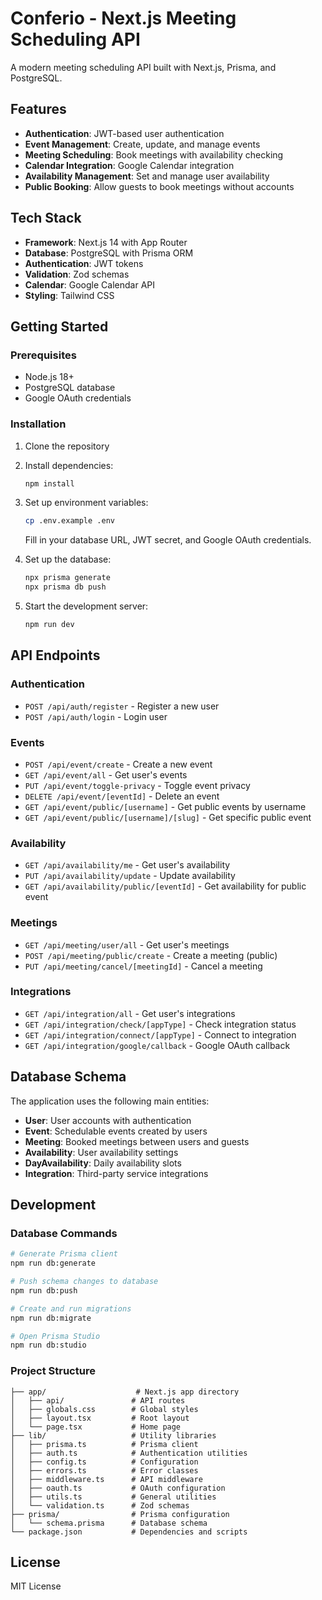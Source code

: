 # Conferio - Next.js Meeting Scheduling API

A modern meeting scheduling API built with Next.js, Prisma, and PostgreSQL.

## Features

- **Authentication**: JWT-based user authentication
- **Event Management**: Create, update, and manage events
- **Meeting Scheduling**: Book meetings with availability checking
- **Calendar Integration**: Google Calendar integration
- **Availability Management**: Set and manage user availability
- **Public Booking**: Allow guests to book meetings without accounts

## Tech Stack

- **Framework**: Next.js 14 with App Router
- **Database**: PostgreSQL with Prisma ORM
- **Authentication**: JWT tokens
- **Validation**: Zod schemas
- **Calendar**: Google Calendar API
- **Styling**: Tailwind CSS

## Getting Started

### Prerequisites

- Node.js 18+ 
- PostgreSQL database
- Google OAuth credentials

### Installation

1. Clone the repository
2. Install dependencies:
   ```bash
   npm install
   ```

3. Set up environment variables:
   ```bash
   cp .env.example .env
   ```
   Fill in your database URL, JWT secret, and Google OAuth credentials.

4. Set up the database:
   ```bash
   npx prisma generate
   npx prisma db push
   ```

5. Start the development server:
   ```bash
   npm run dev
   ```

## API Endpoints

### Authentication
- `POST /api/auth/register` - Register a new user
- `POST /api/auth/login` - Login user

### Events
- `POST /api/event/create` - Create a new event
- `GET /api/event/all` - Get user's events
- `PUT /api/event/toggle-privacy` - Toggle event privacy
- `DELETE /api/event/[eventId]` - Delete an event
- `GET /api/event/public/[username]` - Get public events by username
- `GET /api/event/public/[username]/[slug]` - Get specific public event

### Availability
- `GET /api/availability/me` - Get user's availability
- `PUT /api/availability/update` - Update availability
- `GET /api/availability/public/[eventId]` - Get availability for public event

### Meetings
- `GET /api/meeting/user/all` - Get user's meetings
- `POST /api/meeting/public/create` - Create a meeting (public)
- `PUT /api/meeting/cancel/[meetingId]` - Cancel a meeting

### Integrations
- `GET /api/integration/all` - Get user's integrations
- `GET /api/integration/check/[appType]` - Check integration status
- `GET /api/integration/connect/[appType]` - Connect to integration
- `GET /api/integration/google/callback` - Google OAuth callback

## Database Schema

The application uses the following main entities:

- **User**: User accounts with authentication
- **Event**: Schedulable events created by users
- **Meeting**: Booked meetings between users and guests
- **Availability**: User availability settings
- **DayAvailability**: Daily availability slots
- **Integration**: Third-party service integrations

## Development

### Database Commands

```bash
# Generate Prisma client
npm run db:generate

# Push schema changes to database
npm run db:push

# Create and run migrations
npm run db:migrate

# Open Prisma Studio
npm run db:studio
```

### Project Structure

```
├── app/                    # Next.js app directory
│   ├── api/               # API routes
│   ├── globals.css        # Global styles
│   ├── layout.tsx         # Root layout
│   └── page.tsx           # Home page
├── lib/                   # Utility libraries
│   ├── prisma.ts          # Prisma client
│   ├── auth.ts            # Authentication utilities
│   ├── config.ts          # Configuration
│   ├── errors.ts          # Error classes
│   ├── middleware.ts      # API middleware
│   ├── oauth.ts           # OAuth configuration
│   ├── utils.ts           # General utilities
│   └── validation.ts      # Zod schemas
├── prisma/                # Prisma configuration
│   └── schema.prisma      # Database schema
└── package.json           # Dependencies and scripts
```

## License

MIT License